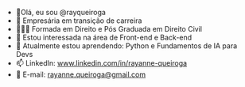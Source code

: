 - 👋Olá, eu sou @rayqueiroga
- 💼 Empresária em transição de carreira
- 👩🏻‍🎓 Formada em Direito e Pós Graduada em Direito Civil
- 👀 Estou interessada na área de Front-end e Back-end
- 🌱 Atualmente estou aprendendo: Python e Fundamentos de IA para Devs
- 📫 LinkedIn: www.linkedin.com/in/rayanne-queiroga
- 📩 E-mail: rayanne.queiroga@gmail.com

<!---
rayqueiroga/rayqueiroga is a ✨ special ✨ repository because its `README.md` (this file) appears on your GitHub profile.
You can click the Preview link to take a look at your changes.
--->
